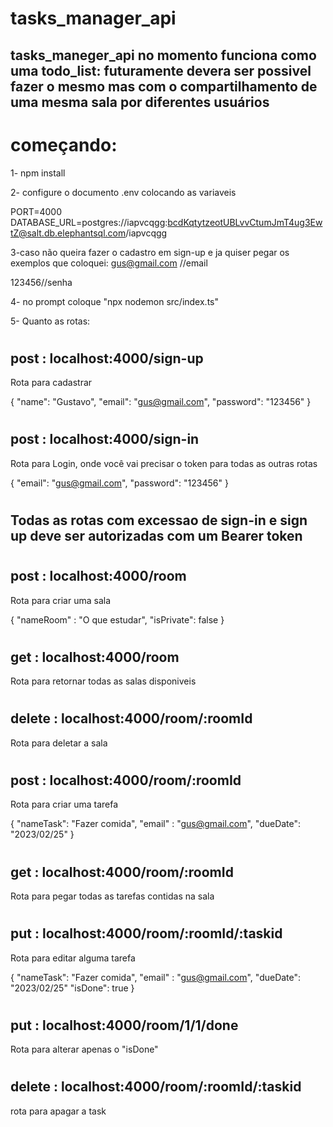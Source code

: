 # tasks_manager_api

tasks_maneger_api no momento funciona como uma todo_list: futuramente devera ser possivel fazer o mesmo mas com o compartilhamento de uma mesma sala por diferentes usuários
---

# começando:

1- npm install 

2- configure o documento .env colocando as variaveis

PORT=4000
DATABASE_URL=postgres://iapvcqgg:bcdKqtytzeotUBLvvCtumJmT4ug3EwtZ@salt.db.elephantsql.com/iapvcqgg

3-caso não queira fazer o cadastro em sign-up
e ja quiser pegar os exemplos que coloquei:
gus@gmail.com //email

123456//senha

4- no prompt coloque "npx nodemon src/index.ts"

5- Quanto as rotas:

#


post : localhost:4000/sign-up
---


Rota para cadastrar

{
  "name": "Gustavo",
  "email": "gus@gmail.com",
  "password": "123456"
}

#

post : localhost:4000/sign-in
---


Rota para Login, onde você vai precisar o token para todas as outras rotas


{
  "email": "gus@gmail.com",
  "password": "123456"
}

#

Todas as rotas com excessao de sign-in e sign up deve ser autorizadas com um Bearer token
---

# 


post : localhost:4000/room
---

Rota para criar uma sala

{
  "nameRoom" : "O que estudar",
  "isPrivate": false
}

#

get : localhost:4000/room
---

Rota para retornar todas as salas disponiveis

#

delete : localhost:4000/room/:roomId
---

Rota para deletar a sala



#
post : localhost:4000/room/:roomId
---

Rota para criar uma tarefa

{
  "nameTask": "Fazer comida", 
  "email" : "gus@gmail.com",
  "dueDate": "2023/02/25"
}

#

get : localhost:4000/room/:roomId
---

Rota para pegar todas as tarefas contidas na sala

#

put : localhost:4000/room/:roomId/:taskid
---

Rota para editar alguma tarefa

{
  "nameTask": "Fazer comida", 
  "email" : "gus@gmail.com",
  "dueDate": "2023/02/25"
  "isDone": true
}

#

put : localhost:4000/room/1/1/done
---

Rota para alterar apenas o "isDone"

#


delete : localhost:4000/room/:roomId/:taskid
---

rota para apagar a task

#



